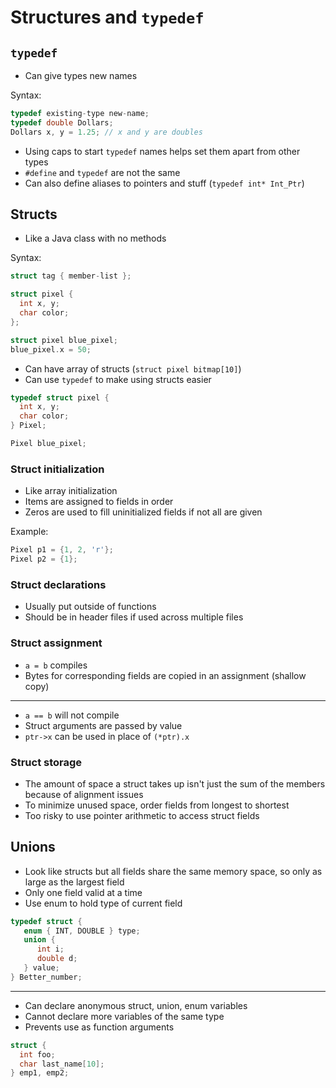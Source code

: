 # Structures and `typedef`

## `typedef`

- Can give types new names

Syntax:

```c
typedef existing-type new-name;
typedef double Dollars;
Dollars x, y = 1.25; // x and y are doubles
```

- Using caps to start `typedef` names helps set them apart from other types
- `#define` and `typedef` are not the same
- Can also define aliases to pointers and stuff (`typedef int* Int_Ptr`)

## Structs

- Like a Java class with no methods

Syntax:

```c
struct tag { member-list };

struct pixel {
  int x, y;
  char color;
};

struct pixel blue_pixel;
blue_pixel.x = 50;
```

- Can have array of structs (`struct pixel bitmap[10]`)
- Can use `typedef` to make using structs easier

```c
typedef struct pixel {
  int x, y;
  char color;
} Pixel;

Pixel blue_pixel;
```

### Struct initialization

- Like array initialization
- Items are assigned to fields in order
- Zeros are used to fill uninitialized fields if not all are given

Example:

```c
Pixel p1 = {1, 2, 'r'};
Pixel p2 = {1};
```

### Struct declarations

- Usually put outside of functions
- Should be in header files if used across multiple files

### Struct assignment

- `a = b` compiles
- Bytes for corresponding fields are copied in an assignment (shallow copy)

---

- `a == b` will not compile
- Struct arguments are passed by value
- `ptr->x` can be used in place of `(*ptr).x`

### Struct storage

- The amount of space a struct takes up isn't just the sum of the members because of alignment issues
- To minimize unused space, order fields from longest to shortest
- Too risky to use pointer arithmetic to access struct fields

## Unions

- Look like structs but all fields share the same memory space, so only as large as the largest field
- Only one field valid at a time
- Use enum to hold type of current field

```c
typedef struct {
   enum { INT, DOUBLE } type;
   union {
      int i;
      double d;
   } value;
} Better_number;
```

---

- Can declare anonymous struct, union, enum variables
- Cannot declare more variables of the same type
- Prevents use as function arguments

```c
struct {
  int foo;
  char last_name[10];
} emp1, emp2;
```
